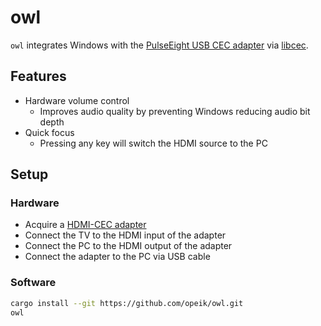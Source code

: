 # owl

`owl` integrates Windows with the [PulseEight USB CEC adapter][cec-adapter] via [libcec][libcec].

## Features

- Hardware volume control
  - Improves audio quality by preventing Windows reducing audio bit depth
- Quick focus
    - Pressing any key will switch the HDMI source to the PC

## Setup

### Hardware

- Acquire a [HDMI-CEC adapter](cec-adpater)
- Connect the TV to the HDMI input of the adapter
- Connect the PC to the HDMI output of the adapter
- Connect the adapter to the PC via USB cable

### Software

```sh
cargo install --git https://github.com/opeik/owl.git
owl
```

[cec-adapter]: https://www.pulse-eight.com/p/104/usb-hdmi-cec-adapter
[libcec]: https://github.com/Pulse-Eight/libcec
